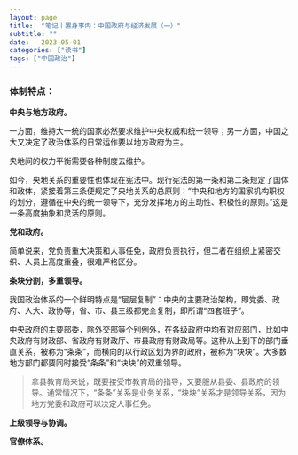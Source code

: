 ```yaml
---
layout: page
title:  "笔记丨置身事内：中国政府与经济发展（一）"
subtitle: ""
date:   2023-05-01 
categories: ["读书"]
tags: ["中国政治"]
---
```






### 体制特点：

**中央与地方政府。**

一方面，维持大一统的国家必然要求维护中央权威和统一领导；另一方面，中国之大又决定了政治体系的日常运作要以地方政府为主。

央地间的权力平衡需要各种制度去维护。

如今，央地关系的重要性也体现在宪法中。现行宪法的第一条和第二条规定了国体和政体，紧接着第三条便规定了央地关系的总原则：“中央和地方的国家机构职权的划分，遵循在中央的统一领导下，充分发挥地方的主动性、积极性的原则。”这是一条高度抽象和灵活的原则。

**党和政府。**

简单说来，党负责重大决策和人事任免，政府负责执行，但二者在组织上紧密交织、人员上高度重叠，很难严格区分。

**条块分割，多重领导。**

我国政治体系的一个鲜明特点是“层层复制”：中央的主要政治架构，即党委、政府、人大、政协等，省、市、县三级都完全复制，即所谓“四套班子”。

中央政府的主要部委，除外交部等个别例外，在各级政府中均有对应部门，比如中央政府有财政部、省政府有财政厅、市县政府有财政局等。这种从上到下的部门垂直关系，被称为“条条”，而横向的以行政区划为界的政府，被称为“块块”。大多数地方部门都要同时接受“条条”和“块块”的双重领导。

> 拿县教育局来说，既要接受市教育局的指导，又要服从县委、县政府的领导。通常情况下，“条条”关系是业务关系，“块块”关系才是领导关系，因为地方党委和政府可以决定人事任免。

**上级领导与协调。**

**官僚体系。**
